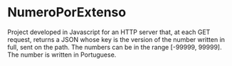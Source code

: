# NumeroPorExtenso
Project developed in Javascript for an HTTP server that, at each GET request, returns a JSON whose key is the version of the number written in full, sent on the path. The numbers can be in the range [-99999, 99999]. The number is written in Portuguese.
